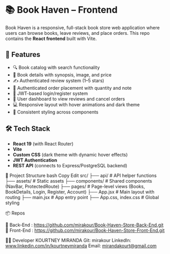 # 📚 Book Haven – Frontend

Book Haven is a responsive, full-stack book store web application where users can browse books, leave reviews, and place orders. This repo contains the **React frontend** built with Vite.

## 🚀 Features

- 🔍 Book catalog with search functionality
- 🧾 Book details with synopsis, image, and price
- ✍️ Authenticated review system (1–5 stars)
- 🛒 Authenticated order placement with quantity and note
- 🔐 JWT-based login/register system
- 👤 User dashboard to view reviews and cancel orders
- 💻 Responsive layout with hover animations and dark theme
- 🎨 Consistent styling across components

## 🛠️ Tech Stack

- **React 19** (with React Router)
- **Vite**
- **Custom CSS** (dark theme with dynamic hover effects)
- **JWT Authentication**
- **REST API** (connects to Express/PostgreSQL backend)

📂 Project Structure
bash
Copy
Edit
src/
├── api/               # API helper functions
├── assets/            # Static assets 
├── components/        # Shared components (NavBar, ProtectedRoute)
├── pages/             # Page-level views (Books, BookDetails, Login, Register, Account)
├── App.jsx            # Main layout with routing
├── main.jsx           # App entry point
├── App.css, index.css # Global styling


📦 Repos

🔗 Back-End : https://github.com/mirakour/Book-Haven-Store-Back-End.git
🔗 Front-End : https://github.com/mirakour/Book-Haven-Store-Front-End.git


👩‍💻 Developer
KOURTNEY MIRANDA
Git: mirakour
LinkedIn: www.linkedin.com/in/kourtneymiranda
Email: mirandakourt@gmail.com
